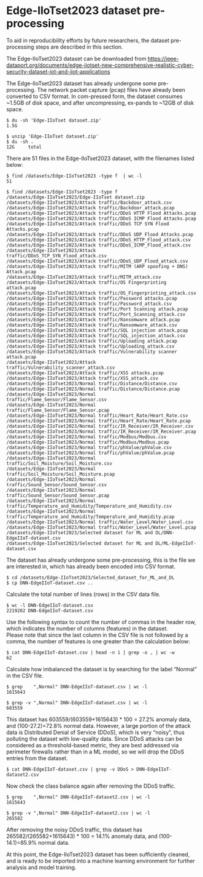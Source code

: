 # Edge-IIoTset2023 dataset pre-processing

To aid in reproducibility efforts by future researchers, the dataset pre-processing steps are described in this section.

The Edge-IIoTset2023 dataset can be downloaded from https://ieee-dataport.org/documents/edge-iiotset-new-comprehensive-realistic-cyber-security-dataset-iot-and-iiot-applications

The Edge-IIoTset2023 dataset has already undergone some pre-processing.  The network packet capture (pcap) files have already been converted to CSV format.  In com-pressed form, the dataset consumes ~1.5GB of disk space, and after uncompressing, ex-pands to ~12GB of disk space.
```
$ du -sh 'Edge-IIoTset dataset.zip'
1.5G

$ unzip 'Edge-IIoTset dataset.zip'
$ du -sh .
12G     total
```

There are 51 files in the Edge-IIoTset2023 dataset, with the filenames listed below:
```
$ find /datasets/Edge-IIoTset2023 -type f  | wc -l
51

$ find /datasets/Edge-IIoTset2023 -type f
/datasets/Edge-IIoTset2023/Edge-IIoTset dataset.zip
/datasets/Edge-IIoTset2023/Attack traffic/Backdoor_attack.csv
/datasets/Edge-IIoTset2023/Attack traffic/Backdoor_attack.pcap
/datasets/Edge-IIoTset2023/Attack traffic/DDoS HTTP Flood Attacks.pcap
/datasets/Edge-IIoTset2023/Attack traffic/DDoS ICMP Flood Attacks.pcap
/datasets/Edge-IIoTset2023/Attack traffic/DDoS TCP SYN Flood Attacks.pcap
/datasets/Edge-IIoTset2023/Attack traffic/DDoS UDP Flood Attacks.pcap
/datasets/Edge-IIoTset2023/Attack traffic/DDoS_HTTP_Flood_attack.csv
/datasets/Edge-IIoTset2023/Attack traffic/DDoS_ICMP_Flood_attack.csv
/datasets/Edge-IIoTset2023/Attack traffic/DDoS_TCP_SYN_Flood_attack.csv
/datasets/Edge-IIoTset2023/Attack traffic/DDoS_UDP_Flood_attack.csv
/datasets/Edge-IIoTset2023/Attack traffic/MITM (ARP spoofing + DNS) Attack.pcap
/datasets/Edge-IIoTset2023/Attack traffic/MITM_attack.csv
/datasets/Edge-IIoTset2023/Attack traffic/OS Fingerprinting attack.pcap
/datasets/Edge-IIoTset2023/Attack traffic/OS_Fingerprinting_attack.csv
/datasets/Edge-IIoTset2023/Attack traffic/Password attacks.pcap
/datasets/Edge-IIoTset2023/Attack traffic/Password_attack.csv
/datasets/Edge-IIoTset2023/Attack traffic/Port Scanning attack.pcap
/datasets/Edge-IIoTset2023/Attack traffic/Port_Scanning_attack.csv
/datasets/Edge-IIoTset2023/Attack traffic/Ransomware attack.pcap
/datasets/Edge-IIoTset2023/Attack traffic/Ransomware_attack.csv
/datasets/Edge-IIoTset2023/Attack traffic/SQL injection attack.pcap
/datasets/Edge-IIoTset2023/Attack traffic/SQL_injection_attack.csv
/datasets/Edge-IIoTset2023/Attack traffic/Uploading attack.pcap
/datasets/Edge-IIoTset2023/Attack traffic/Uploading_attack.csv
/datasets/Edge-IIoTset2023/Attack traffic/Vulnerability scanner attack.pcap
/datasets/Edge-IIoTset2023/Attack traffic/Vulnerability_scanner_attack.csv
/datasets/Edge-IIoTset2023/Attack traffic/XSS attacks.pcap
/datasets/Edge-IIoTset2023/Attack traffic/XSS_attack.csv
/datasets/Edge-IIoTset2023/Normal traffic/Distance/Distance.csv
/datasets/Edge-IIoTset2023/Normal traffic/Distance/Distance.pcap
/datasets/Edge-IIoTset2023/Normal traffic/Flame_Sensor/Flame_Sensor.csv
/datasets/Edge-IIoTset2023/Normal traffic/Flame_Sensor/Flame_Sensor.pcap
/datasets/Edge-IIoTset2023/Normal traffic/Heart_Rate/Heart_Rate.csv
/datasets/Edge-IIoTset2023/Normal traffic/Heart_Rate/Heart_Rate.pcap
/datasets/Edge-IIoTset2023/Normal traffic/IR_Receiver/IR_Receiver.csv
/datasets/Edge-IIoTset2023/Normal traffic/IR_Receiver/IR_Receiver.pcap
/datasets/Edge-IIoTset2023/Normal traffic/Modbus/Modbus.csv
/datasets/Edge-IIoTset2023/Normal traffic/Modbus/Modbus.pcap
/datasets/Edge-IIoTset2023/Normal traffic/phValue/phValue.csv
/datasets/Edge-IIoTset2023/Normal traffic/phValue/phValue.pcap
/datasets/Edge-IIoTset2023/Normal traffic/Soil_Moisture/Soil_Moisture.csv
/datasets/Edge-IIoTset2023/Normal traffic/Soil_Moisture/Soil_Moisture.pcap
/datasets/Edge-IIoTset2023/Normal traffic/Sound_Sensor/Sound_Sensor.csv
/datasets/Edge-IIoTset2023/Normal traffic/Sound_Sensor/Sound_Sensor.pcap
/datasets/Edge-IIoTset2023/Normal traffic/Temperature_and_Humidity/Temperature_and_Humidity.csv
/datasets/Edge-IIoTset2023/Normal traffic/Temperature_and_Humidity/Temperature_and_Humidity.pcap
/datasets/Edge-IIoTset2023/Normal traffic/Water_Level/Water_Level.csv
/datasets/Edge-IIoTset2023/Normal traffic/Water_Level/Water_Level.pcap
/datasets/Edge-IIoTset2023/Selected dataset for ML and DL/DNN-EdgeIIoT-dataset.csv
/datasets/Edge-IIoTset2023/Selected dataset for ML and DL/ML-EdgeIIoT-dataset.csv
```

The dataset has already undergone some pre-processing, this is the file we are interested in, which has already been encoded into CSV format.  
```
$ cd /datasets/Edge-IIoTset2023/Selected_dataset_for_ML_and_DL
$ cp DNN-EdgeIIoT-dataset.csv ..
```

Calculate the total number of lines (rows) in the CSV data file.
```
$ wc -l DNN-EdgeIIoT-dataset.csv
2219202 DNN-EdgeIIoT-dataset.csv
```
Use the following syntax to count the number of commas in the header row, which indicates the number of columns (features) in the dataset.  
Please note that since the last column in the CSV file is not followed by a comma, the number of features is one greater than the calculation below:
```
$ cat DNN-EdgeIIoT-dataset.csv | head -n 1 | grep -o , | wc -w
62
```

Calculate how imbalanced the dataset is by searching for the label “Normal” in the CSV file.
```
$ grep    ",Normal" DNN-EdgeIIoT-dataset.csv | wc -l
1615643

$ grep -v ",Normal" DNN-EdgeIIoT-dataset.csv | wc -l
603559
```

This dataset has 603559/(603559+1615643) * 100 = 27.2% anomaly data, and (100-27.2)=72.8% normal data.  However, a large portion of the attack data is Distributed Denial of Service (DDoS), which is very “noisy”, thus polluting the dataset with low-quality data.  Since DDoS attacks can be considered as a threshold-based metric, they are best addressed via perimeter firewalls rather than in a ML model, so we will drop the DDoS entries from the dataset.
```
$ cat DNN-EdgeIIoT-dataset.csv | grep -v DDoS > DNN-EdgeIIoT-dataset2.csv
```

Now check the class balance again after removing the DDoS traffic.
```
$ grep    ",Normal" DNN-EdgeIIoT-dataset2.csv | wc -l
1615643

$ grep -v ",Normal" DNN-EdgeIIoT-dataset2.csv | wc -l
265582
```

After removing the noisy DDoS traffic, this dataset has 265582/(265582+1615643) * 100 = 14.1% anomaly data, and (100-14.1)=85.9% normal data.  

At this point, the Edge-IIoTset2023 dataset has been sufficiently cleaned, and is ready to be imported into a machine learning environment for further analysis and model training.  
